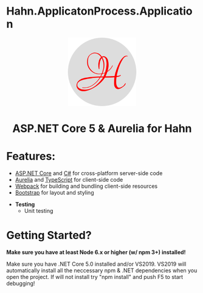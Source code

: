 # Hahn.ApplicatonProcess.Application

<p align="center">
  <img src="./Hahn.ApplicatonProcess.February2021.Web/wwwroot/apple-touch-icon.png" alt="ASP.NET Core & Aurelia 5" title="ASP.NET Core & Aurelia 5">
  <h1 align="center">ASP.NET Core 5 & Aurelia for Hahn<h1>
</p>

# Features:
<ul>
        <li><a href="https://get.asp.net/">ASP.NET Core</a> and <a href="https://msdn.microsoft.com/en-us/library/67ef8sbd.aspx">C#</a> for cross-platform server-side code</li>
        <li><a href="http://aurelia.io/">Aurelia</a> and <a href="http://www.typescriptlang.org/">TypeScript</a> for client-side code</li>
        <li><a href="https://webpack.github.io/">Webpack</a> for building and bundling client-side resources</li>
        <li><a href="http://getbootstrap.com/">Bootstrap</a> for layout and styling</li>
</ul>

- **Testing**
  - Unit testing 

# Getting Started?

**Make sure you have at least Node 6.x or higher (w/ npm 3+) installed!**

Make sure you have .NET Core 5.0 installed and/or VS2019.
VS2019 will automatically install all the neccessary npm & .NET dependencies when you open the project.
If will not install try "npm install" and push F5 to start debugging!

